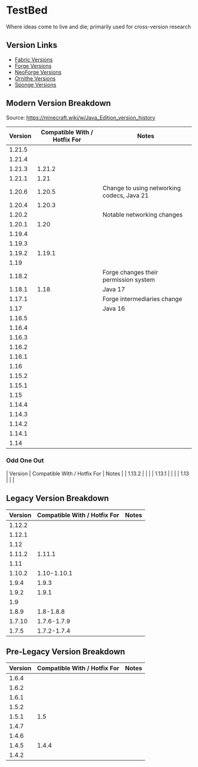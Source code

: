 # TestBed

Where ideas come to live and die; primarily used for cross-version research

## Version Links

- [Fabric Versions](https://fabricmc.net/develop/)
- [Forge Versions](https://files.minecraftforge.net/net/minecraftforge/forge/)
- [NeoForge Versions](https://projects.neoforged.net/neoforged/neoforge)
- [Ornithe Versions](https://ornithemc.net/develop/)
- [Sponge Versions](https://spongepowered.org/downloads/spongevanilla)

## Modern Version Breakdown

Source: <https://minecraft.wiki/w/Java_Edition_version_history>

| Version | Compatible With / Hotfix For | Notes                                      |
|---------|------------------------------|--------------------------------------------|
| 1.21.5  |                              |                                            |
| 1.21.4  |                              |                                            |
| 1.21.3  | 1.21.2                       |                                            |
| 1.21.1  | 1.21                         |                                            |
| 1.20.6  | 1.20.5                       | Change to using networking codecs, Java 21 |
| 1.20.4  | 1.20.3                       |                                            |
| 1.20.2  |                              | Notable networking changes                 |
| 1.20.1  | 1.20                         |                                            |
| 1.19.4  |                              |                                            |
| 1.19.3  |                              |                                            |
| 1.19.2  | 1.19.1                       |                                            |
| 1.19    |                              |                                            |
| 1.18.2  |                              | Forge changes their permission system      |
| 1.18.1  | 1.18                         | Java 17                                    |
| 1.17.1  |                              | Forge intermediaries change                |
| 1.17    |                              | Java 16                                    |
| 1.16.5  |                              |                                            |
| 1.16.4  |                              |                                            |
| 1.16.3  |                              |                                            |
| 1.16.2  |                              |                                            |
| 1.16.1  |                              |                                            |
| 1.16    |                              |                                            |
| 1.15.2  |                              |                                            |
| 1.15.1  |                              |                                            |
| 1.15    |                              |                                            |
| 1.14.4  |                              |                                            |
| 1.14.3  |                              |                                            |
| 1.14.2  |                              |                                            |
| 1.14.1  |                              |                                            |
| 1.14    |                              |                                            |

### Odd One Out

| Version | Compatible With / Hotfix For | Notes                                      |
| 1.13.2  |                              |                                            |
| 1.13.1  |                              |                                            |
| 1.13    |                              |                                            |

## Legacy Version Breakdown

| Version | Compatible With / Hotfix For | Notes |
|---------|------------------------------|-------|
| 1.12.2  |                              |       |
| 1.12.1  |                              |       |
| 1.12    |                              |       |
| 1.11.2  | 1.11.1                       |       |
| 1.11    |                              |       |
| 1.10.2  | 1.10-1.10.1                  |       |
| 1.9.4   | 1.9.3                        |       |
| 1.9.2   | 1.9.1                        |       |
| 1.9     |                              |       |
| 1.8.9   | 1.8-1.8.8                    |       |
| 1.7.10  | 1.7.6-1.7.9                  |       |
| 1.7.5   | 1.7.2-1.7.4                  |       |

## Pre-Legacy Version Breakdown

| Version | Compatible With / Hotfix For | Notes |
|---------|------------------------------|-------|
| 1.6.4   |                              |       |
| 1.6.2   |                              |       |
| 1.6.1   |                              |       |
| 1.5.2   |                              |       |
| 1.5.1   | 1.5                          |       |
| 1.4.7   |                              |       |
| 1.4.6   |                              |       |
| 1.4.5   | 1.4.4                        |       |
| 1.4.2   |                              |       |
